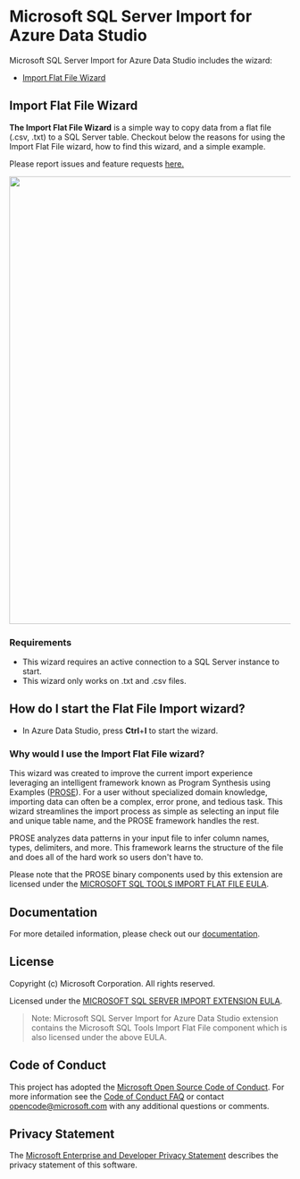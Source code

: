 # Microsoft SQL Server Import for Azure Data Studio

Microsoft SQL Server Import for Azure Data Studio includes the wizard:
- [Import Flat File Wizard](#import-flat-file-wizard-preview)

## Import Flat File Wizard
**The Import Flat File Wizard** is a simple way to copy data from a flat file (.csv, .txt) to a SQL Server table. Checkout below the reasons for using the Import Flat File wizard, how to find this wizard, and a simple example.

Please report issues and feature requests [here.](https://github.com/microsoft/azuredatastudio/issues)

<img src="https://user-images.githubusercontent.com/30873802/43433347-c958ed28-942b-11e8-8bbc-f4f2529c3978.png" width="800px" />

 ### Requirements
 * This wizard requires an active connection to a SQL Server instance to start.
 * This wizard only works on .txt and .csv files.

 ## How do I start the Flat File Import wizard?
 * In Azure Data Studio, press **Ctrl**+**I** to start the wizard.

 ### Why would I use the Import Flat File wizard?
This wizard was created to improve the current import experience leveraging an intelligent framework known as Program Synthesis using Examples ([PROSE](https://microsoft.github.io/prose/)). For a user without specialized domain knowledge, importing data can often be a complex, error prone, and tedious task. This wizard streamlines the import process as simple as selecting an input file and unique table name, and the PROSE framework handles the rest.

 PROSE analyzes data patterns in your input file to infer column names, types, delimiters, and more. This framework learns the structure of the file and does all of the hard work so users don't have to.

 Please note that the PROSE binary components used by this extension are licensed under the [MICROSOFT SQL TOOLS IMPORT FLAT FILE  EULA](https://raw.githubusercontent.com/Microsoft/azuredatastudio/main/extensions/import/Microsoft_SQL_Server_Import_Extension_and_Tools_Import_Flat_File_Preview.docx).

 ## Documentation
 For more detailed information, please check out our [documentation](https://docs.microsoft.com/sql/azure-data-studio/extensions/sql-server-import-extension).

## License

Copyright (c) Microsoft Corporation. All rights reserved.

Licensed under the [MICROSOFT SQL SERVER IMPORT EXTENSION EULA](https://raw.githubusercontent.com/Microsoft/azuredatastudio/main/extensions/import/Microsoft_SQL_Server_Import_Extension_and_Tools_Import_Flat_File_Preview.docx).

> Note: Microsoft SQL Server Import for Azure Data Studio extension contains the Microsoft SQL Tools Import Flat File component which is also licensed under the above EULA.

## Code of Conduct

This project has adopted the [Microsoft Open Source Code of Conduct](https://opensource.microsoft.com/codeofconduct/). For more information see the [Code of Conduct FAQ](https://opensource.microsoft.com/codeofconduct/faq/) or contact [opencode@microsoft.com](https://github.com/Microsoft/azuredatastudio/blob/master/mailto:opencode@microsoft.com) with any additional questions or comments.

## Privacy Statement

The [Microsoft Enterprise and Developer Privacy Statement](https://privacy.microsoft.com/privacystatement) describes the privacy statement of this software.
